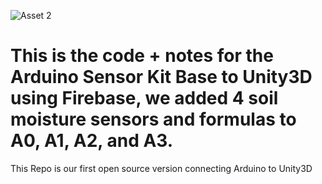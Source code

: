 ![Asset 2](https://user-images.githubusercontent.com/21232416/129749215-96ceb5de-2df2-4643-a365-554c1cf1490a.png)


# This is the code + notes for the Arduino Sensor Kit Base to Unity3D using Firebase, we added 4 soil moisture sensors and formulas to A0, A1, A2, and A3.
This Repo is our first open source version connecting Arduino to Unity3D
